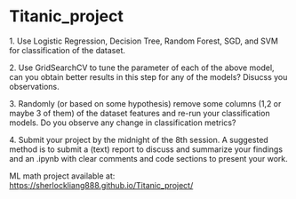 # Titanic_project

<p> 1. Use Logistic Regression, Decision Tree, Random Forest, SGD, and SVM for classification of the dataset. </p>

<p> 2. Use GridSearchCV to tune the parameter of each of the above model, can you obtain better results in this step for any of the models? Disucss you observations.  </p>
<p> 3. Randomly (or based on some hypothesis) remove some columns (1,2 or maybe 3 of them) of the dataset features and re-run your classification models. Do you observe any change in classification metrics? </p>
<p> 4. Submit your project by the midnight of the 8th session. A suggested method is to submit a (text) report to discuss and summarize your findings and an .ipynb with clear comments and code sections to  present your work. </p>



ML math project available at: 
https://sherlockliang888.github.io/Titanic_project/

